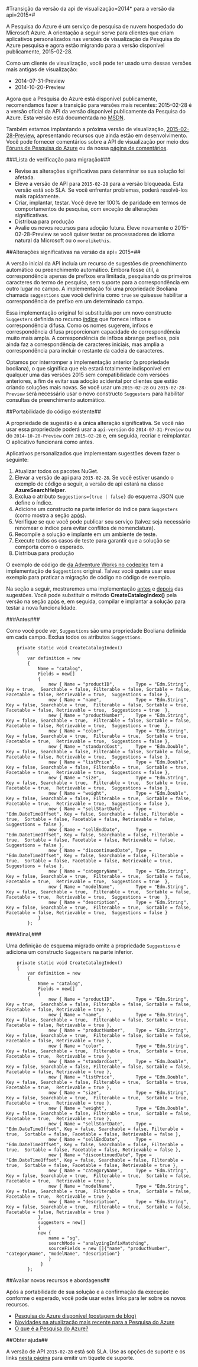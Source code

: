 <properties 
	pageTitle="Transição da versão da api de visualização=2014* para a versão da api=2015* | Microsoft Azure | Serviço de pesquisa de nuvem hospedado" 
	description="Saiba mais sobre as alterações significativas e como migrar o código escrito na versão de visualização de 31-07-2014 ou na versão de visualização de 20-10-2014 para a Pesquisa do Azure, versão da api=28-02-2015." 
	services="search" 
	documentationCenter="" 
	authors="HeidiSteen" 
	manager="mblythe" 
	editor=""/>

<tags 
	ms.service="search" 
	ms.devlang="rest-api" 
	ms.workload="search" 
	ms.topic="article" 
	ms.tgt_pltfrm="na" 
	ms.date="11/04/2015" 
	ms.author="heidist"/>

#Transição da versão da api de visualização=2014* para a versão da api=2015*#

A Pesquisa do Azure é um serviço de pesquisa de nuvem hospedado do Microsoft Azure. A orientação a seguir serve para clientes que criam aplicativos personalizados nas versões de visualização da Pesquisa do Azure pesquisa e agora estão migrando para a versão disponível publicamente, 2015-02-28.

Como um cliente de visualização, você pode ter usado uma dessas versões mais antigas de visualização:

- 2014-07-31-Preview
- 2014-10-20-Preview

Agora que a Pesquisa do Azure está disponível publicamente, recomendamos fazer a transição para versões mais recentes: 2015-02-28 é a versão oficial da API da versão disponível publicamente da Pesquisa do Azure. Esta versão está documentada no [MSDN](https://msdn.microsoft.com/library/azure/dn798933.aspx).

Também estamos implantando a próxima versão de visualização, [2015-02-28-Preview](search-api-2015-02-28-preview.md), apresentando recursos que ainda estão em desenvolvimento. Você pode fornecer comentários sobre a API de visualização por meio dos [Fóruns de Pesquisa do Azure](https://social.msdn.microsoft.com/forums/azure/home?forum=azuresearch) ou da nossa [página de comentários](http://feedback.azure.com/forums/263029-azure-search).

###Lista de verificação para migração###

- Revise as alterações significativas para determinar se sua solução foi afetada.
- Eleve a versão de API para `2015-02-28` para a versão bloqueada. Esta versão está sob SLA. Se você enfrentar problemas, poderá resolvê-los mais rapidamente.
- Criar, implantar, testar. Você deve ter 100% de paridade em termos de comportamentos de pesquisa, com exceção de alterações significativas.
- Distribua para produção
- Avalie os novos recursos para adoção futura. Eleve novamente o 2015-02-28-Preview se você quiser testar os processadores de idioma natural da Microsoft ou o `morelikethis`.

##Alterações significativas na versão da api= 2015*##

A versão inicial da API incluía um recurso de sugestões de preenchimento automático ou preenchimento automático. Embora fosse útil, a correspondência apenas de prefixos era limitada, pesquisando os primeiros caracteres do termo de pesquisa, sem suporte para a correspondência em outro lugar no campo. A implementação foi uma propriedade Booliana chamada `suggestions` que você definiria como `true` se quisesse habilitar a correspondência de prefixo em um determinado campo.

Essa implementação original foi substituída por um novo constructo `Suggesters` definida no recurso [índice](https://msdn.microsoft.com/library/azure/dn798941.aspx) que fornece infixos e correspondência difusa. Como os nomes sugerem, infixos e correspondência difusa proporcionam capacidade de correspondência muito mais ampla. A correspondência de infixos abrange prefixos, pois ainda faz a correspondência de caracteres iniciais, mas amplia a correspondência para incluir o restante da cadeia de caracteres.

Optamos por interromper a implementação anterior (a propriedade booliana), o que significa que ela estará totalmente indisponível em qualquer uma das versões 2015 sem compatibilidade com versões anteriores, a fim de evitar sua adoção acidental por clientes que estão criando soluções mais novas. Se você usar um `2015-02-28` ou `2015-02-28-Preview` será necessário usar o novo constructo `Suggesters` para habilitar consultas de preenchimento automático.

##Portabilidade do código existente##

A propriedade de sugestão é a única alteração significativa. Se você não usar essa propriedade poderá usar a `api-version` do `2014-07-31-Preview` ou do `2014-10-20-Preview` com `2015-02-28` e, em seguida, recriar e reimplantar. O aplicativo funcionará como antes.

Aplicativos personalizados que implementam sugestões devem fazer o seguinte:

1. Atualizar todos os pacotes NuGet.
1. Elevar a versão de api para `2015-02-28`. Se você estiver usando o exemplo de código a seguir, a versão de api estará na classe **AzureSearchHelper**.
1. Exclua o atributo `Suggestions={true | false}` do esquema JSON que define o índice.
1. Adicione um constructo na parte inferior do índice para `Suggesters` (como mostra a seção [após](#after)).
1. Verifique se que você pode publicar seu serviço (talvez seja necessário renomear o índice para evitar conflitos de nomenclatura).
1. Recompile a solução e implante em um ambiente de teste.
1. Execute todos os casos de teste para garantir que a solução se comporta como o esperado.
1. Distribua para produção

O exemplo de código de [da Adventure Works no codeplex](https://azuresearchadventureworksdemo.codeplex.com/) tem a implementação de `Suggestions` original. Talvez você queira usar esse exemplo para praticar a migração de código no código de exemplo.

Na seção a seguir, mostraremos uma implementação [antes](#before) e [depois](#after) das sugestões. Você pode substituir o método **CreateCatalogIndex()** pela versão na seção [após](#after) e, em seguida, compilar e implantar a solução para testar a nova funcionalidade.

<a name="before"></a>
###Antes###

Como você pode ver, `Suggestions` são uma propriedade Booliana definida em cada campo. Exclua todos os atributos `Suggestions`.

        private static void CreateCatalogIndex()
        {
            var definition = new 
            {
                Name = "catalog",
                Fields = new[] 
                { 
                    new { Name = "productID",        Type = "Edm.String",         Key = true,  Searchable = false, Filterable = false, Sortable = false, Facetable = false, Retrievable = true,  Suggestions = false },
                    new { Name = "name",             Type = "Edm.String",         Key = false, Searchable = true,  Filterable = false, Sortable = true,  Facetable = false, Retrievable = true,  Suggestions = true  },
                    new { Name = "productNumber",    Type = "Edm.String",         Key = false, Searchable = true,  Filterable = false, Sortable = false, Facetable = false, Retrievable = true,  Suggestions = true  },
                    new { Name = "color",            Type = "Edm.String",         Key = false, Searchable = true,  Filterable = true,  Sortable = true,  Facetable = true,  Retrievable = true,  Suggestions = false },
                    new { Name = "standardCost",     Type = "Edm.Double",         Key = false, Searchable = false, Filterable = false, Sortable = false, Facetable = false, Retrievable = true,  Suggestions = false },
                    new { Name = "listPrice",        Type = "Edm.Double",         Key = false, Searchable = false, Filterable = true,  Sortable = true,  Facetable = true,  Retrievable = true,  Suggestions = false },
                    new { Name = "size",             Type = "Edm.String",         Key = false, Searchable = true,  Filterable = true,  Sortable = true,  Facetable = true,  Retrievable = true,  Suggestions = false },
                    new { Name = "weight",           Type = "Edm.Double",         Key = false, Searchable = false, Filterable = true,  Sortable = false, Facetable = true,  Retrievable = true,  Suggestions = false },
                    new { Name = "sellStartDate",    Type = "Edm.DateTimeOffset", Key = false, Searchable = false, Filterable = true,  Sortable = false, Facetable = false, Retrievable = false, Suggestions = false },
                    new { Name = "sellEndDate",      Type = "Edm.DateTimeOffset", Key = false, Searchable = false, Filterable = true,  Sortable = false, Facetable = false, Retrievable = false, Suggestions = false },
                    new { Name = "discontinuedDate", Type = "Edm.DateTimeOffset", Key = false, Searchable = false, Filterable = true,  Sortable = false, Facetable = false, Retrievable = true,  Suggestions = false },
                    new { Name = "categoryName",     Type = "Edm.String",         Key = false, Searchable = true,  Filterable = true,  Sortable = false, Facetable = true,  Retrievable = true,  Suggestions = true  },
                    new { Name = "modelName",        Type = "Edm.String",         Key = false, Searchable = true,  Filterable = true,  Sortable = false, Facetable = true,  Retrievable = true,  Suggestions = true  },
                    new { Name = "description",      Type = "Edm.String",         Key = false, Searchable = true,  Filterable = true,  Sortable = false, Facetable = false, Retrievable = true,  Suggestions = false }
                }
            };

<a name="after"></a>
###Afinal,###

Uma definição de esquema migrado omite a propriedade `Suggestions` e adiciona um constructo `Suggesters` na parte inferior.

        private static void CreateCatalogIndex()
        {
            var definition = new 
            {
                Name = "catalog",
                Fields = new[] 
                { 
                    new { Name = "productID",        Type = "Edm.String",         Key = true,  Searchable = false, Filterable = false, Sortable = false, Facetable = false, Retrievable = true },
                    new { Name = "name",             Type = "Edm.String",         Key = false, Searchable = true,  Filterable = false, Sortable = true,  Facetable = false, Retrievable = true },
                    new { Name = "productNumber",    Type = "Edm.String",         Key = false, Searchable = true,  Filterable = false, Sortable = false, Facetable = false, Retrievable = true },
                    new { Name = "color",            Type = "Edm.String",         Key = false, Searchable = true,  Filterable = true,  Sortable = true,  Facetable = true,  Retrievable = true },
                    new { Name = "standardCost",     Type = "Edm.Double",         Key = false, Searchable = false, Filterable = false, Sortable = false, Facetable = false, Retrievable = true },
                    new { Name = "listPrice",        Type = "Edm.Double",         Key = false, Searchable = false, Filterable = true,  Sortable = true,  Facetable = true,  Retrievable = true },
                    new { Name = "size",             Type = "Edm.String",         Key = false, Searchable = true,  Filterable = true,  Sortable = true,  Facetable = true,  Retrievable = true },
                    new { Name = "weight",           Type = "Edm.Double",         Key = false, Searchable = false, Filterable = true,  Sortable = false, Facetable = true,  Retrievable = true },
                    new { Name = "sellStartDate",    Type = "Edm.DateTimeOffset", Key = false, Searchable = false, Filterable = true,  Sortable = false, Facetable = false, Retrievable = false },
                    new { Name = "sellEndDate",      Type = "Edm.DateTimeOffset", Key = false, Searchable = false, Filterable = true,  Sortable = false, Facetable = false, Retrievable = false },
                    new { Name = "discontinuedDate", Type = "Edm.DateTimeOffset", Key = false, Searchable = false, Filterable = true,  Sortable = false, Facetable = false, Retrievable = true },
                    new { Name = "categoryName",     Type = "Edm.String",         Key = false, Searchable = true,  Filterable = true,  Sortable = false, Facetable = true,  Retrievable = true },
                    new { Name = "modelName",        Type = "Edm.String",         Key = false, Searchable = true,  Filterable = true,  Sortable = false, Facetable = true,  Retrievable = true },
                    new { Name = "description",      Type = "Edm.String",         Key = false, Searchable = true,  Filterable = true,  Sortable = false, Facetable = false, Retrievable = true }
                },
                suggesters = new[]
                {
                new {
                    name = "sg",
                    searchMode = "analyzingInfixMatching",
                    sourceFields = new []{"name", "productNumber", "categoryName", "modelName", "description"}
                    }
                 }
            };

##Avaliar novos recursos e abordagens##

Após a portabilidade de sua solução e a confirmação da execução conforme o esperado, você pode usar estes links para ler sobre os novos recursos.

- [Pesquisa do Azure disponível (postagem de blog)](http://go.microsoft.com/fwlink/p/?LinkId=528211)
- [Novidades na atualização mais recente para a Pesquisa do Azure](search-latest-updates.md)
- [O que é a Pesquisa do Azure?](search-what-is-azure-search.md)

##Obter ajuda##

A versão de API `2015-02-28` está sob SLA. Use as opções de suporte e os links [nesta página](../support/options/) para emitir um tíquete de suporte.

 

<!---HONumber=Nov15_HO3-->